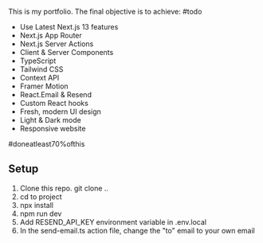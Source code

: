 This is my portfolio.  The final objective is to achieve: #todo
- Use Latest Next.js 13 features
- Next.js App Router
- Next.js Server Actions
- Client & Server Components
- TypeScript
- Tailwind CSS
- Context API
- Framer Motion
- React.Email & Resend
- Custom React hooks
- Fresh, modern UI design
- Light & Dark mode
- Responsive website

#doneatleast70%ofthis

## Setup


1. Clone this repo. git clone ..
2. cd to project
3. npx install
4. npm run dev
5. Add RESEND_API_KEY environment variable in .env.local
3. In the send-email.ts action file, change the "to" email to your own email
